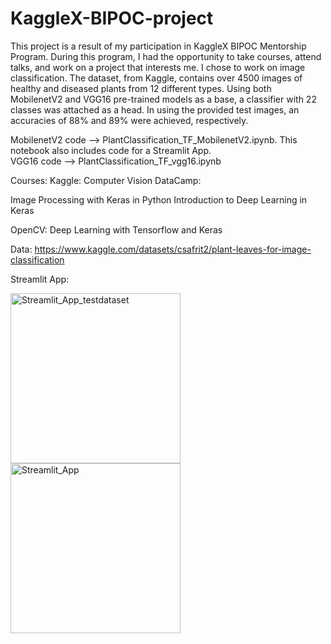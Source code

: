 # KaggleX-BIPOC-project
This project is a result of my participation in KaggleX BIPOC Mentorship Program. 
During this program, I had the opportunity to take courses, attend talks, and work on a project that interests me. I chose to work on image classification. The dataset, from Kaggle, contains over 4500 images of healthy and diseased plants from 12 different types. Using both MobilenetV2 and VGG16 pre-trained models as a base, a classifier with 22 classes was attached as a head. In using the provided test images, an accuracies of 88% and 89% were achieved, respectively.

MobilenetV2 code --> PlantClassification_TF_MobilenetV2.ipynb. This notebook also includes code for a Streamlit App.<br>
VGG16 code --> PlantClassification_TF_vgg16.ipynb

Courses:
Kaggle: Computer Vision
DataCamp:

Image Processing with Keras in Python
Introduction to Deep Learning in Keras

OpenCV: Deep Learning with Tensorflow and Keras

Data: https://www.kaggle.com/datasets/csafrit2/plant-leaves-for-image-classification

Streamlit App:


<img width="272" alt="Streamlit_App_testdataset" src="https://user-images.githubusercontent.com/55598977/225750029-21154e81-6150-44fb-887d-85e7a476f88a.PNG">


<img width="272" alt="Streamlit_App" src="https://user-images.githubusercontent.com/55598977/225723689-a3af7491-f778-47ce-9c78-99ea977118b9.PNG">
